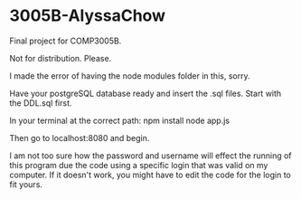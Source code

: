 # 3005B-AlyssaChow
 Final project for COMP3005B.

Not for distribution. Please.

I made the error of having the node modules folder in this, sorry. 

Have your postgreSQL database ready and insert the .sql files. Start with the DDL.sql first.

In your terminal at the correct path:
npm install
node app.js

Then go to localhost:8080 and begin.

I am not too sure how the password and username will effect the running of this program due the code using a specific login that was valid on my computer. If it doesn't work, you might have to edit the code for the login to fit yours.
